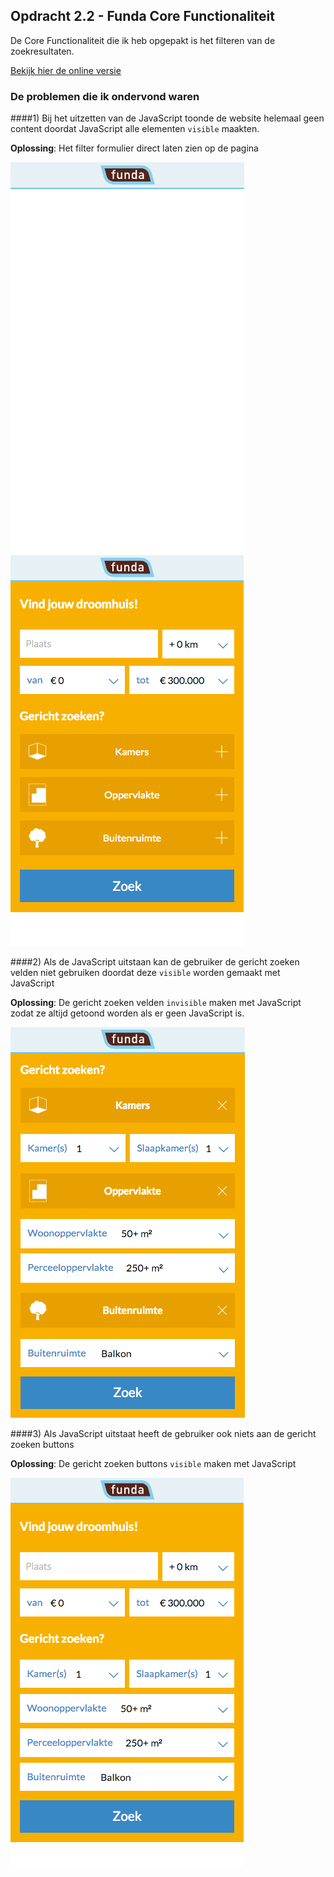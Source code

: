 ## Opdracht 2.2 - Funda Core Functionaliteit

De Core Functionaliteit die ik heb opgepakt is het filteren van de zoekresultaten.

[Bekijk hier de online versie](http://linda2912.github.io/browserTechnologies/week2/fundaCoreFunc/)

### De problemen die ik ondervond waren
####1) Bij het uitzetten van de JavaScript toonde de website helemaal geen content doordat JavaScript alle elementen ```visible``` maakten.

**Oplossing**: Het filter formulier direct laten zien op de pagina

![zonder JavaScript](readMeImg/noJs.png) ![zonder JavaScript gefixed](readMeImg/noJsFix.png)

####2) Als de JavaScript uitstaan kan de gebruiker de gericht zoeken velden niet gebruiken doordat deze ```visible``` worden gemaakt met JavaScript

**Oplossing**: De gericht zoeken velden ```invisible``` maken met JavaScript zodat ze altijd getoond worden als er geen JavaScript is.

![toon alles zonder js](readMeImg/noJs2Fix.png)

####3) Als JavaScript uitstaat heeft de gebruiker ook niets aan de gericht zoeken buttons

**Oplossing**: De gericht zoeken buttons ```visible``` maken met JavaScript

![button verdwijnen zonder js](readMeImg/noJs3Fix.png)